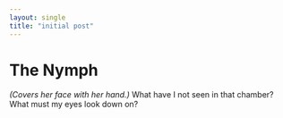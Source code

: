 ```yaml
---
layout: single
title: "initial post"
---
```


# The Nymph
*(Covers her face with her hand.)* What have I not seen in that chamber? What must my eyes look down on?
